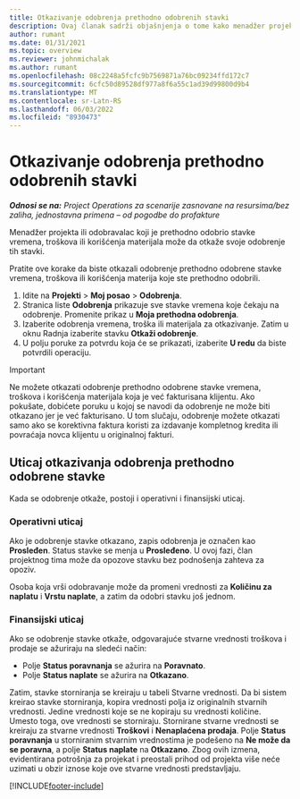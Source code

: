 ```yaml
---
title: Otkazivanje odobrenja prethodno odobrenih stavki
description: Ovaj članak sadrži objašnjenja o tome kako menadžer projekta može da otkaže odobrenje prethodno odobrenih stavki vremena, troškova ili korišćenja materijala.
author: rumant
ms.date: 01/31/2021
ms.topic: overview
ms.reviewer: johnmichalak
ms.author: rumant
ms.openlocfilehash: 08c2248a5fcfc9b7569871a76bc09234ffd172c7
ms.sourcegitcommit: 6cfc50d89528df977a8f6a55c1ad39d99800d9b4
ms.translationtype: MT
ms.contentlocale: sr-Latn-RS
ms.lasthandoff: 06/03/2022
ms.locfileid: "8930473"
---
```

# <a name="cancel-the-approval-of-previously-approved-entries"></a>Otkazivanje odobrenja prethodno odobrenih stavki

_**Odnosi se na:** Project Operations za scenarije zasnovane na resursima/bez zaliha, jednostavna primena – od pogodbe do profakture_

Menadžer projekta ili odobravalac koji je prethodno odobrio stavke vremena, troškova ili korišćenja materijala može da otkaže svoje odobrenje tih stavki. 

Pratite ove korake da biste otkazali odobrenje prethodno odobrene stavke vremena, troškova ili korišćenja materija koje ste prethodno odobrili.

1. Idite na **Projekti** \> **Moj posao** \> **Odobrenja**.
2. Stranica liste **Odobrenja** prikazuje sve stavke vremena koje čekaju na odobrenje. Promenite prikaz u **Moja prethodna odobrenja**.
3. Izaberite odobrenja vremena, troška ili materijala za otkazivanje. Zatim u oknu Radnja izaberite stavku **Otkaži odobrenje**.
4. U polju poruke za potvrdu koja će se prikazati, izaberite **U redu** da biste potvrdili operaciju.

> [!IMPORTANT]
> Ne možete otkazati odobrenje prethodno odobrene stavke vremena, troškova i korišćenja materijala koja je već fakturisana klijentu. Ako pokušate, dobićete poruku u kojoj se navodi da odobrenje ne može biti otkazano jer je već fakturisano. U tom slučaju, odobrenje možete otkazati samo ako se korektivna faktura koristi za izdavanje kompletnog kredita ili povraćaja novca klijentu u originalnoj fakturi.

## <a name="impact-of-canceling-the-approval-of-a-previously-approved-entry"></a>Uticaj otkazivanja odobrenja prethodno odobrene stavke

Kada se odobrenje otkaže, postoji i operativni i finansijski uticaj.

### <a name="operational-impact"></a>Operativni uticaj

Ako je odobrenje stavke otkazano, zapis odobrenja je označen kao **Prosleđen**. Status stavke se menja u **Prosleđeno**. U ovoj fazi, član projektnog tima može da opozove stavku bez podnošenja zahteva za opoziv.

Osoba koja vrši odobravanje može da promeni vrednosti za **Količinu za naplatu** i **Vrstu naplate**, a zatim da odobri stavku još jednom.

### <a name="financial-impact"></a>Finansijski uticaj

Ako se odobrenje stavke otkaže, odgovarajuće stvarne vrednosti troškova i prodaje se ažuriraju na sledeći način:

- Polje **Status poravnanja** se ažurira na **Poravnato**.
- Polje **Status naplate** se ažurira na **Otkazano**.

Zatim, stavke storniranja se kreiraju u tabeli Stvarne vrednosti. Da bi sistem kreirao stavke storniranja, kopira vrednosti polja iz originalnih stvarnih vrednosti. Jedine vrednosti koje se ne kopiraju su vrednosti količine. Umesto toga, ove vrednosti se storniraju. Stornirane stvarne vrednosti se kreiraju za stvarne vrednosti **Troškovi** i **Nenaplaćena prodaja**. Polje **Status poravnanja** u storniranim stvarnim vrednostima je podešeno na **Ne može da se poravna**, a polje **Status naplate** na **Otkazano**. Zbog ovih izmena, evidentirana potrošnja za projekat i preostali prihod od projekta više neće uzimati u obzir iznose koje ove stvarne vrednosti predstavljaju.

[!INCLUDE[footer-include](../includes/footer-banner.md)]
